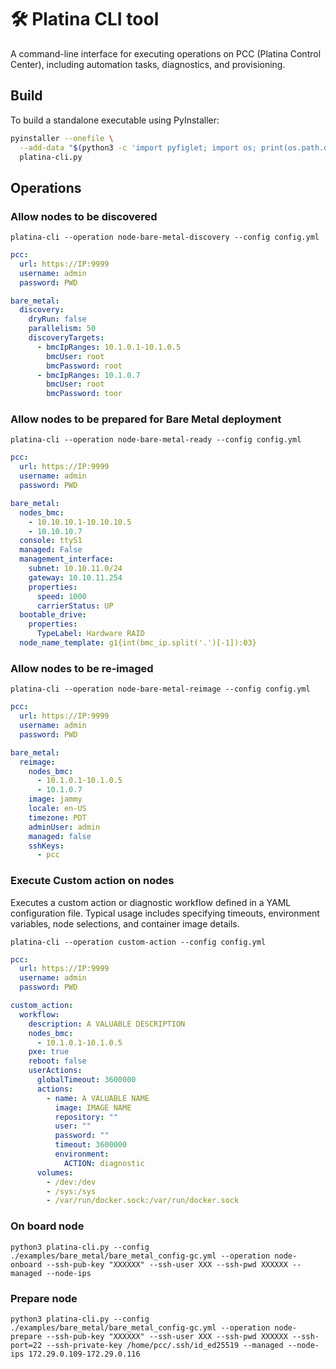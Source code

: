 # 🛠 Platina CLI tool
A command-line interface for executing operations on PCC (Platina Control Center), including automation tasks, diagnostics, and provisioning.


## Build
To build a standalone executable using PyInstaller:
```bash
pyinstaller --onefile \
  --add-data "$(python3 -c 'import pyfiglet; import os; print(os.path.dirname(pyfiglet.__file__) + "/fonts:pyfiglet/fonts")')" \
  platina-cli.py
```

## Operations


### Allow nodes to be discovered
```shell
platina-cli --operation node-bare-metal-discovery --config config.yml
```

```yaml
pcc:
  url: https://IP:9999
  username: admin
  password: PWD

bare_metal:
  discovery:
    dryRun: false
    parallelism: 50
    discoveryTargets:
      - bmcIpRanges: 10.1.0.1-10.1.0.5
        bmcUser: root
        bmcPassword: root
      - bmcIpRanges: 10.1.0.7
        bmcUser: root
        bmcPassword: toor

```

### Allow nodes to be prepared for Bare Metal deployment
```shell
platina-cli --operation node-bare-metal-ready --config config.yml
```

```yaml
pcc:
  url: https://IP:9999
  username: admin
  password: PWD

bare_metal:
  nodes_bmc:
    - 10.10.10.1-10.10.10.5
    - 10.10.10.7
  console: ttyS1
  managed: False
  management_interface:
    subnet: 10.10.11.0/24
    gateway: 10.10.11.254
    properties:
      speed: 1000
      carrierStatus: UP
  bootable_drive:
    properties:
      TypeLabel: Hardware RAID
  node_name_template: g1{int(bmc_ip.split('.')[-1]):03}
```

### Allow nodes to be re-imaged
```shell
platina-cli --operation node-bare-metal-reimage --config config.yml
```

```yaml
pcc:
  url: https://IP:9999
  username: admin
  password: PWD

bare_metal:
  reimage:
    nodes_bmc:
      - 10.1.0.1-10.1.0.5
      - 10.1.0.7
    image: jammy
    locale: en-US
    timezone: PDT
    adminUser: admin
    managed: false
    sshKeys:
      - pcc
```


### Execute Custom action on nodes
Executes a custom action or diagnostic workflow defined in a YAML configuration file.
Typical usage includes specifying timeouts, environment variables, node selections, and container image details.

```shell
platina-cli --operation custom-action --config config.yml
```


```yaml
pcc:
  url: https://IP:9999
  username: admin
  password: PWD

custom_action:
  workflow:
    description: A VALUABLE DESCRIPTION
    nodes_bmc:
      - 10.1.0.1-10.1.0.5
    pxe: true
    reboot: false
    userActions:
      globalTimeout: 3600000
      actions:
        - name: A VALUABLE NAME
          image: IMAGE NAME
          repository: ""
          user: ""
          password: ""
          timeout: 3600000
          environment:
            ACTION: diagnostic
      volumes:
        - /dev:/dev
        - /sys:/sys
        - /var/run/docker.sock:/var/run/docker.sock
```


### On board node
```shell
python3 platina-cli.py --config ./examples/bare_metal/bare_metal_config-gc.yml --operation node-onboard --ssh-pub-key "XXXXXX" --ssh-user XXX --ssh-pwd XXXXXX --managed --node-ips
```

### Prepare node
```shell
python3 platina-cli.py --config ./examples/bare_metal/bare_metal_config-gc.yml --operation node-prepare --ssh-pub-key "XXXXXX" --ssh-user XXX --ssh-pwd XXXXXX --ssh-port=22 --ssh-private-key /home/pcc/.ssh/id_ed25519 --managed --node-ips 172.29.0.109-172.29.0.116
```
